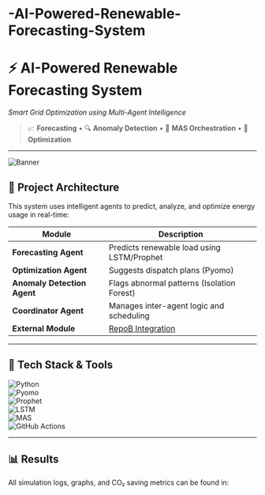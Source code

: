 # -AI-Powered-Renewable-Forecasting-System
# ⚡ AI-Powered Renewable Forecasting System  
*Smart Grid Optimization using Multi-Agent Intelligence*

> 📈 **Forecasting** • 🔍 **Anomaly Detection** • 🧠 **MAS Orchestration** • 🧮 **Optimization**

---

![Banner](./assets/banner.png) <!-- Replace with actual path -->

## 📂 Project Architecture

This system uses intelligent agents to predict, analyze, and optimize energy usage in real-time:

| Module | Description |
|--------|-------------|
| **Forecasting Agent** | Predicts renewable load using LSTM/Prophet |
| **Optimization Agent** | Suggests dispatch plans (Pyomo) |
| **Anomaly Detection Agent** | Flags abnormal patterns (Isolation Forest) |
| **Coordinator Agent** | Manages inter-agent logic and scheduling |
| **External Module** | [RepoB Integration](./external_modules/mas_forecasting_module) |

---

## 🧠 Tech Stack & Tools

![Python](https://img.shields.io/badge/Python-3.10-blue)  
![Pyomo](https://img.shields.io/badge/Optimization-Pyomo-green)  
![Prophet](https://img.shields.io/badge/TimeSeries-Facebook%20Prophet-purple)  
![LSTM](https://img.shields.io/badge/DeepLearning-LSTM-orange)  
![MAS](https://img.shields.io/badge/MultiAgentSystem-aiomas%20%2F%20spade-9cf)  
![GitHub Actions](https://img.shields.io/badge/CI-GitHub%20Actions-blue)

---

## 📊 Results

All simulation logs, graphs, and CO₂ saving metrics can be found in:

